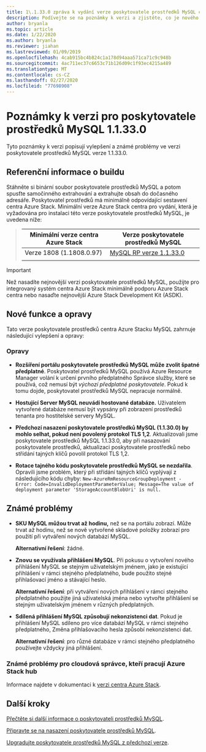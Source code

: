 ```yaml
---
title: 1\.1.33.0 zpráva k vydání verze poskytovatele prostředků MySQL centra pro Azure Stack
description: Podívejte se na poznámky k verzi a zjistěte, co je nového ve 1.1.33.0 aktualizace poskytovatele prostředků MySQL centra pro Azure Stack.
author: bryanla
ms.topic: article
ms.date: 1/22/2020
ms.author: bryanla
ms.reviewer: jiahan
ms.lastreviewed: 01/09/2019
ms.openlocfilehash: 4cab915bc4b824c1a178d94aaa571ca71c9c948b
ms.sourcegitcommit: 4ac711ec37c6653c71b126d09c1f93ec4215a489
ms.translationtype: MT
ms.contentlocale: cs-CZ
ms.lasthandoff: 02/27/2020
ms.locfileid: "77698908"
---
```

# <a name="mysql-resource-provider-11330--release-notes"></a>Poznámky k verzi pro poskytovatele prostředků MySQL 1.1.33.0

Tyto poznámky k verzi popisují vylepšení a známé problémy ve verzi poskytovatele prostředků MySQL verze 1.1.33.0.

## <a name="build-reference"></a>Referenční informace o buildu
Stáhněte si binární soubor poskytovatele prostředků MySQL a potom spusťte samočinného extrahování a extrahujte obsah do dočasného adresáře. Poskytovatel prostředků má minimálně odpovídající sestavení centra Azure Stack. Minimální verze Azure Stack centra pro vydání, která je vyžadována pro instalaci této verze poskytovatele prostředků MySQL, je uvedena níže:

> |Minimální verze centra Azure Stack|Verze poskytovatele prostředků MySQL|
> |-----|-----|
> |Verze 1808 (1.1808.0.97)|[MySQL RP verze 1.1.33.0](https://aka.ms/azurestackmysqlrp11330)|  
> |     |     |

> [!IMPORTANT]
> Než nasadíte nejnovější verzi poskytovatele prostředků MySQL, použijte pro integrovaný systém centra Azure Stack minimálně podporu Azure Stack centra nebo nasaďte nejnovější Azure Stack Development Kit (ASDK).

## <a name="new-features-and-fixes"></a>Nové funkce a opravy
Tato verze poskytovatele prostředků centra Azure Stacku MySQL zahrnuje následující vylepšení a opravy:

### <a name="fixes"></a>Opravy

- **Rozšíření portálu poskytovatele prostředků MySQL může zvolit špatné předplatné**. Poskytovatel prostředků MySQL používá Azure Resource Manager volání k určení prvního předplatného Správce služby, které se používá, což nemusí být *výchozí předplatné poskytovatele*. Pokud k tomu dojde, poskytovatel prostředků MySQL nepracuje normálně.

- **Hostující Server MySQL neuvádí hostované databáze.** Uživatelem vytvořené databáze nemusí být vypsány při zobrazení prostředků tenanta pro hostitelské servery MySQL.

- **Předchozí nasazení poskytovatele prostředků MySQL (1.1.30.0) by mohlo selhat, pokud není povolený protokol TLS 1,2**. Aktualizovali jsme poskytovatele prostředků MySQL 1.1.33.0, aby při nasazování poskytovatele prostředků, aktualizaci poskytovatele prostředků nebo střídání tajných klíčů povolil protokol TLS 1,2.

- **Rotace tajného kódu poskytovatele prostředků MySQL se nezdařila**. Opravili jsme problém, který při střídání tajných klíčů vyplývají z následujícího kódu chyby: `New-AzureRmResourceGroupDeployment - Error: Code=InvalidDeploymentParameterValue; Message=The value of deployment parameter 'StorageAccountBlobUri' is null.`

## <a name="known-issues"></a>Známé problémy

- **SKU MySQL můžou trvat až hodinu,** než se na portálu zobrazí. Může trvat až hodinu, než se nově vytvořené skladové položky zobrazí pro použití při vytváření nových databází MySQL. 

    **Alternativní řešení**: žádné.

- **Znovu se využívala přihlášení MySQL**. Při pokusu o vytvoření nového přihlášení MySQL se stejným uživatelským jménem, jako je existující přihlášení v rámci stejného předplatného, bude použito stejné přihlašovací jméno a stávající heslo.

    **Alternativní řešení**: při vytváření nových přihlášení v rámci stejného předplatného použijte jiná uživatelská jména nebo vytvořte přihlášení se stejným uživatelským jménem v různých předplatných.

- **Sdílená přihlášení MySQL způsobují nekonzistenci dat**. Pokud je přihlášení MySQL sdíleno pro více databází MySQL v rámci stejného předplatného, Změna přihlašovacího hesla způsobí nekonzistenci dat.

    **Alternativní řešení**: pro různé databáze v rámci stejného předplatného používejte vždycky jiná přihlášení.


### <a name="known-issues-for-cloud-admins-operating-azure-stack-hub"></a>Známé problémy pro cloudová správce, kteří pracují Azure Stack hub
Informace najdete v dokumentaci k [verzi centra Azure Stack](azure-stack-servicing-policy.md).

## <a name="next-steps"></a>Další kroky
[Přečtěte si další informace o poskytovateli prostředků MySQL](azure-stack-mysql-resource-provider.md).

[Připravte se na nasazení poskytovatele prostředků MySQL](azure-stack-mysql-resource-provider-deploy.md#prerequisites).

[Upgradujte poskytovatele prostředků MySQL z předchozí verze](azure-stack-mysql-resource-provider-update.md). 
